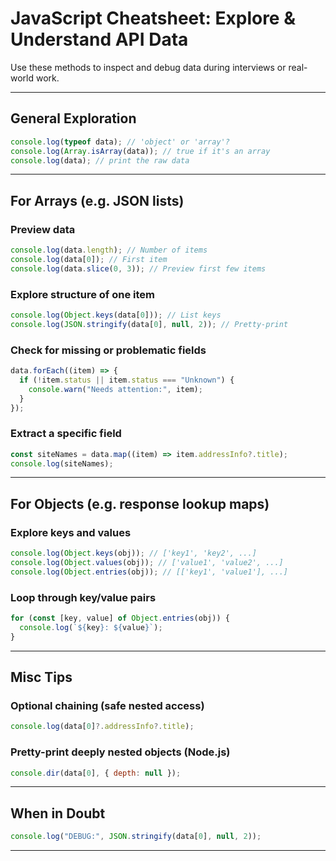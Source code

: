 # JavaScript Cheatsheet: Explore & Understand API Data

Use these methods to inspect and debug data during interviews or real-world work.

---

## General Exploration

```js
console.log(typeof data); // 'object' or 'array'?
console.log(Array.isArray(data)); // true if it's an array
console.log(data); // print the raw data
```

---

## For Arrays (e.g. JSON lists)

### Preview data

```js
console.log(data.length); // Number of items
console.log(data[0]); // First item
console.log(data.slice(0, 3)); // Preview first few items
```

### Explore structure of one item

```js
console.log(Object.keys(data[0])); // List keys
console.log(JSON.stringify(data[0], null, 2)); // Pretty-print
```

### Check for missing or problematic fields

```js
data.forEach((item) => {
  if (!item.status || item.status === "Unknown") {
    console.warn("Needs attention:", item);
  }
});
```

### Extract a specific field

```js
const siteNames = data.map((item) => item.addressInfo?.title);
console.log(siteNames);
```

---

## For Objects (e.g. response lookup maps)

### Explore keys and values

```js
console.log(Object.keys(obj)); // ['key1', 'key2', ...]
console.log(Object.values(obj)); // ['value1', 'value2', ...]
console.log(Object.entries(obj)); // [['key1', 'value1'], ...]
```

### Loop through key/value pairs

```js
for (const [key, value] of Object.entries(obj)) {
  console.log(`${key}: ${value}`);
}
```

---

## Misc Tips

### Optional chaining (safe nested access)

```js
console.log(data[0]?.addressInfo?.title);
```

### Pretty-print deeply nested objects (Node.js)

```js
console.dir(data[0], { depth: null });
```

---

## When in Doubt

```js
console.log("DEBUG:", JSON.stringify(data[0], null, 2));
```

---
